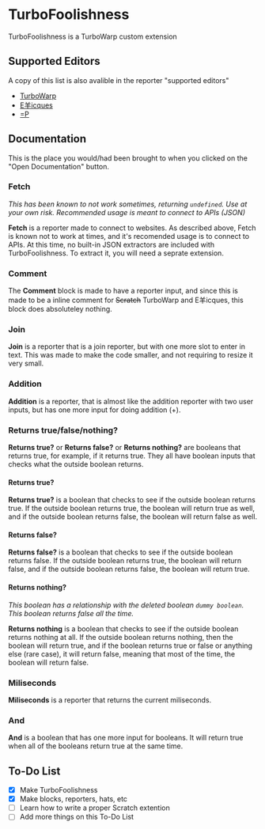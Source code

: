 # TurboFoolishness
TurboFoolishness is a TurboWarp custom extension
## Supported Editors
A copy of this list is also avalible in the reporter "supported editors"

- [TurboWarp](https://turbowarp.org/editor?extension=https://mwalters75.github.io/TurboFoolishness/TurboFoolishness.js)
- [E羊icques](https://sheeptester.github.io/scratch-gui/?url=https://mwalters75.github.io/TurboFoolishness/TurboFoolishness.js)
- [=P](https://mwalters75.github.io/scratch-gui/?url=https://mwalters75.github.io/TurboFoolishness/TurboFoolishness.js)
## Documentation
This is the place you would/had been brought to when you clicked on the "Open Documentation" button.
### Fetch
*This has been known to not work sometimes, returning `undefined`. Use at your own risk. Recommended usage is meant to connect to APIs (JSON)*

**Fetch** is a reporter made to connect to websites. As described above, Fetch is known not to work at times, and it's recomended usage is to connect to APIs. At this time, no built-in JSON extractors are included with TurboFoolishness. To extract it, you will need a seprate extension.

### Comment

The **Comment** block is made to have a reporter input, and since this is made to be a inline comment for ~~Scratch~~ TurboWarp and E羊icques, this block does absoluteley nothing.

### Join

**Join** is a reporter that is a join reporter, but with one more slot to enter in text. This was made to make the code smaller, and not requiring to resize it very small.

### Addition

**Addition** is a reporter, that is almost like the addition reporter with two user inputs, but has one more input for doing addition (+).

### Returns true/false/nothing?

**Returns true?** or **Returns false?** or **Returns nothing?** are booleans that returns true, for example, if it returns true. They all have boolean inputs that checks what the outside boolean returns.

#### Returns true?

**Returns true?** is a boolean that checks to see if the outside boolean returns true. If the outside boolean returns true, the boolean will return true as well, and if the outside boolean returns false, the boolean will return false as well.

#### Returns false?

**Returns false?** is a boolean that checks to see if the outside boolean returns false. If the outside boolean returns true, the boolean will return false, and if the outside boolean returns false, the boolean will return true.

#### Returns nothing?
*This boolean has a relationship with the deleted boolean `dummy boolean`. This boolean returns false all the time.*

**Returns nothing** is a boolean that checks to see if the outside boolean returns nothing at all. If the outside boolean returns nothing, then the boolean will return true, and if the boolean returns true or false or anything else (rare case), it will return false, meaning that most of the time, the boolean will return false.

### Miliseconds

**Miliseconds** is a reporter that returns the current miliseconds.

### And

**And** is a boolean that has one more input for booleans. It will return true when all of the booleans return true at the same time.
## To-Do List
- [x] Make TurboFoolishness
- [x] Make blocks, reporters, hats, etc
- [ ] Learn how to write a proper Scratch extention
- [ ] Add more things on this To-Do List

